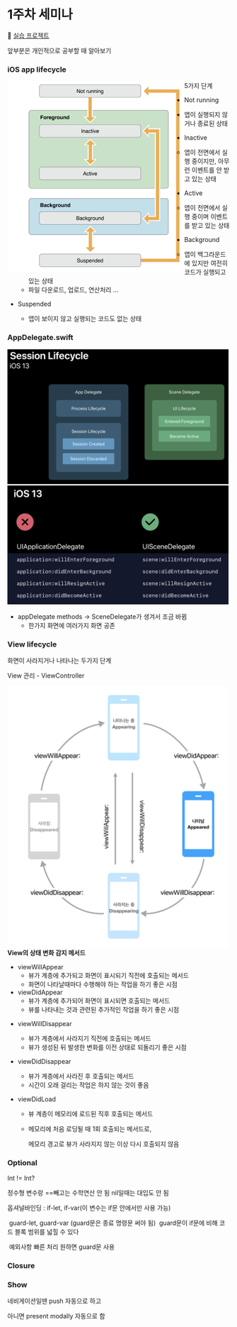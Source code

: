 # 1주차 세미나

💾 [실습 프로젝트](https://github.com/27thONSOPT-iOS/JeongChoYi/tree/master/week-1/project-file)

앞부분은 개인적으로 공부할 때 알아보기 

### iOS app lifecycle

<img align=left width=400 src="./img/1.png" />5가지 단계

*  Not running

  * 앱이 실행되지 않거나 종료된 상태

* Inactive

  * 앱이 전면에서 실행 중이지만, 아무런 이벤트를 안 받고 있는 상태

* Active

  * 앱이 전면에서 실행 중이며 이벤트를 받고 있는 상태

* Background

  * 앱이 백그라운드에 있지만 여전히 코드가 실행되고 있는 상태
  * 파일 다운로드, 업로드, 연산처리 ...

* Suspended 

  * 앱이 보이지 않고 실행되는 코드도 없는 상태

  

### AppDelegate.swift

<img src="./img/2.png" width=500>

<img src="./img/3.png" width=500>

* appDelegate methods -> SceneDelegate가 생겨서 조금 바뀜
  * 한가지 화면에 여러가지 화면 공존



### View lifecycle

화면이 사라지거나 나타나는 두가지 단계

View 관리 - ViewController

<img style="float: left;" src="./img/4.png" width=500>**View의 상태 변화 감지 메서드**

* viewWillAppear
  - 뷰가 계층에 추가되고 화면이 표시되기 직전에 호출되는 메서드
  - 화면이 나타날때마다 수행해야 하는 작업을 하기 좋은 시점
* viewDidAppear
  * 뷰가 계층에 추가되어 화면이 표시되면 호출되는 메서드
  * 뷰를 나타내는 것과 관련된 추가적인 작업을 하기 좋은 시점

- viewWillDisappear
  -  뷰가 계층에서 사라지기 직전에 호출되는 메서드
  - 뷰가 생성된 뒤 발생한 변화를 이전 상태로 되돌리기 좋은 시점

- viewDidDisappear
  - 뷰가 계층에서 사라진 후 호출되는 메서드
  - 시간이 오래 걸리는 작업은 하지 않는 것이 좋음

- viewDidLoad

  - 뷰 계층이 메모리에 로드된 직후 호출되는 메서드

  - 메모리에 처음 로딩될 때 1회 호출되는 메서드로, 

    메모리 경고로 뷰가 사라지지 않는 이상 다시 호출되지 않음





### Optional

Int != Int?

정수형 변수랑 ==빼고는 수학연산 안 됨 nil일때는 대입도 안 됨

옵셔널바인딩 : if-let, if-var(이 변수는 if문 안에서만 사용 가능)

​						guard-let, guard-var (guard문은 종료 명령문 써야 됨)
​						guard문이 if문에 비해 코드 블록 범위를 넓힐 수 있다

​						예외사항 빠른 처리 원하면 guard문 사용

### Closure



### Show

네비게이션일땐 push 자동으로 하고

아니면 present modally 자동으로 함







